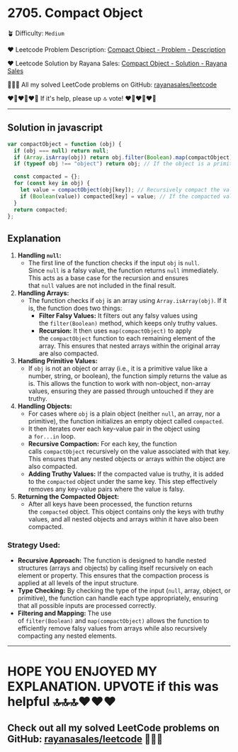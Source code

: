 # 2705. Compact Object

🪴 Difficulty: `Medium`

❤️ Leetcode Problem Description: [Compact Object - Problem - Description](https://leetcode.com/problems/compact-object/description/)

❤️ Leetcode Solution by Rayana Sales: [Compact Object - Solution - Rayana Sales](https://leetcode.com/problems/compact-object/solutions/5613552/simple-beginner-friendly-compact-object/)

💁🏻‍♀️ All my solved LeetCode problems on GitHub: [rayanasales/leetcode](https://github.com/rayanasales/leetcode)

❤️‍🔥❤️‍🔥❤️‍🔥 If it's help, please up 🔝 vote! ❤️‍🔥❤️‍🔥❤️‍🔥

---

## Solution in javascript

```js
var compactObject = function (obj) {
  if (obj === null) return null;
  if (Array.isArray(obj)) return obj.filter(Boolean).map(compactObject); // If the object is an array, filter out falsy values, then recursively compact the array elements
  if (typeof obj !== "object") return obj; // If the object is a primitive value (not an object or array), return it as is

  const compacted = {};
  for (const key in obj) {
    let value = compactObject(obj[key]); // Recursively compact the value associated with the key
    if (Boolean(value)) compacted[key] = value; // If the compacted value is truthy, add it to the compacted object
  }
  return compacted;
};
```

## Explanation

1. **Handling `null`:**
   - The first line of the function checks if the input `obj` is `null`. Since `null` is a falsy value, the function returns `null` immediately. This acts as a base case for the recursion and ensures that `null` values are not included in the final result.
2. **Handling Arrays:**
   - The function checks if `obj` is an array using `Array.isArray(obj)`. If it is, the function does two things:
     - **Filter Falsy Values:** It filters out any falsy values using the `filter(Boolean)` method, which keeps only truthy values.
     - **Recursion:** It then uses `map(compactObject)` to apply the `compactObject` function to each remaining element of the array. This ensures that nested arrays within the original array are also compacted.
3. **Handling Primitive Values:**
   - If `obj` is not an object or array (i.e., it is a primitive value like a number, string, or boolean), the function simply returns the value as is. This allows the function to work with non-object, non-array values, ensuring they are passed through untouched if they are truthy.
4. **Handling Objects:**
   - For cases where `obj` is a plain object (neither `null`, an array, nor a primitive), the function initializes an empty object called `compacted`.
   - It then iterates over each key-value pair in the object using a `for...in` loop.
   - **Recursive Compaction:** For each key, the function calls `compactObject` recursively on the value associated with that key. This ensures that any nested objects or arrays within the object are also compacted.
   - **Adding Truthy Values:** If the compacted value is truthy, it is added to the `compacted` object under the same key. This step effectively removes any key-value pairs where the value is falsy.
5. **Returning the Compacted Object:**
   - After all keys have been processed, the function returns the `compacted` object. This object contains only the keys with truthy values, and all nested objects and arrays within it have also been compacted.

### **Strategy Used:**

- **Recursive Approach:** The function is designed to handle nested structures (arrays and objects) by calling itself recursively on each element or property. This ensures that the compaction process is applied at all levels of the input structure.
- **Type Checking:** By checking the type of the input (`null`, array, object, or primitive), the function can handle each type appropriately, ensuring that all possible inputs are processed correctly.
- **Filtering and Mapping:** The use of `filter(Boolean)` and `map(compactObject)` allows the function to efficiently remove falsy values from arrays while also recursively compacting any nested elements.

---

# HOPE YOU ENJOYED MY EXPLANATION. UPVOTE if this was helpful 🔝🔝🔝❤️❤️❤️

## Check out all my solved LeetCode problems on GitHub: [rayanasales/leetcode](https://github.com/rayanasales/leetcode) 🤙😚🤘

